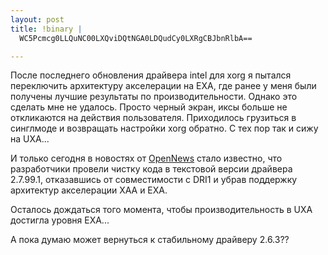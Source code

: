 ```yaml
--- 
layout: post
title: !binary |
  WC5Pcmcg0LLQuNC00LXQviDQtNGA0LDQudCy0LXRgCBJbnRlbA==

---
```

После последнего обновления драйвера intel для xorg я пытался переключить архитектуру акселерации на EXA, где ранее у меня были получены лучшие результаты по производительности. Однако это сделать мне не удалось. Просто черный экран, иксы больше не откликаются на действия пользователя. Приходилось грузиться в синглмоде и возвращать настройки xorg обратно. С тех пор так и сижу на UXA...

И только сегодня в новостях от <a href="http://www.opennet.ru/opennews/art.shtml?num=21518" rel="nofollow">OpenNews</a> стало известно, что разработчики провели чистку кода в текстовой версии драйвера 2.7.99.1, отказавшись от совместимости с DRI1 и убрав поддержку архитектур акселерации XAA и EXA.

Осталось дождаться того момента, чтобы производительность в UXA достигла уровня EXA...

А пока думаю может вернуться к стабильному драйверу 2.6.3??
